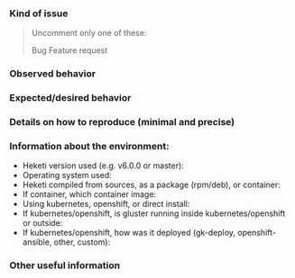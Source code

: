 <!--
This issue template is meant mainly for bug reports and feature requests.

If you are looking for help, you can reach out to the IRC channel
#heketi on freenode or use the mailing list heketi-devel@gluster.org.

You can still use an issue to ask for help. In this case
you should remove the template contents or use it as a guideline
for providing information for debugging.
-->

### Kind of issue

> Uncomment only one of these:
>
> Bug
> Feature request

### Observed behavior


### Expected/desired behavior


### Details on how to reproduce (minimal and precise)


### Information about the environment:

- Heketi version used (e.g. v6.0.0 or master):
- Operating system used:
- Heketi compiled from sources, as a package (rpm/deb), or container:
- If container, which container image:
- Using kubernetes, openshift, or direct install:
- If kubernetes/openshift, is gluster running inside kubernetes/openshift or outside:
- If kubernetes/openshift, how was it deployed (gk-deploy, openshift-ansible, other, custom):


### Other useful information
